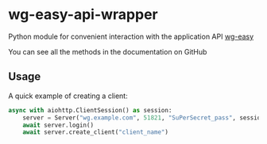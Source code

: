 # wg-easy-api-wrapper
Python module for convenient interaction with the application API [wg-easy](https://github.com/wg-easy/wg-easy)

You can see all the methods in the documentation on GitHub

## Usage
A quick example of creating a client:
```python
async with aiohttp.ClientSession() as session:
    server = Server("wg.example.com", 51821, "SuPerSecret_pass", session)
    await server.login()
    await server.create_client("client_name")
```
